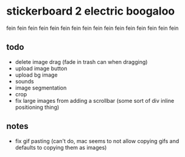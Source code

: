 # stickerboard 2 electric boogaloo

fein fein fein fein
fein fein fein fein
fein fein fein fein
fein fein fein fein

## todo

- delete image drag (fade in trash can when dragging)
- upload image button
- upload bg image
- sounds
- image segmentation
- crop
- fix large images from adding a scrollbar (some sort of div inline positioning thing)

## notes

- fix gif pasting (can't do, mac seems to not allow copying gifs and defaults to copying them as images)
